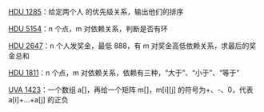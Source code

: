 [HDU 1285](https://github.com/Hapoa/Accepted/blob/master/26%20-%20%E6%8B%93%E6%89%91%E6%8E%92%E5%BA%8F/001%20-%20HDU%201285.md)：给定两个人
的优先级关系，输出他们的排序

[HDU 5154](https://github.com/Hapoa/Accepted/blob/master/26%20-%20%E6%8B%93%E6%89%91%E6%8E%92%E5%BA%8F/002%20-%20HDU%205154.md)：n 个点，m 对依赖关系，判断是否有环

[HDU 2647](https://github.com/Hapoa/Accepted/blob/master/26%20-%20%E6%8B%93%E6%89%91%E6%8E%92%E5%BA%8F/003%20-%20HDU%202647.md)：n 个人发奖金，最低 888，有 m 对奖金高低依赖关系，求最后的奖金总和

[HDU 1811](https://github.com/Hapoa/Accepted/blob/master/26%20-%20%E6%8B%93%E6%89%91%E6%8E%92%E5%BA%8F/004%20-%20HDU%201811.md)：n 个点，m 对依赖关系，依赖有三种，“大于”、“小于”、“等于”

[UVA 1423](https://github.com/Hapoa/Accepted/blob/master/26%20-%20%E6%8B%93%E6%89%91%E6%8E%92%E5%BA%8F/005%20-%20UVA%201423.md)：一个数组 a[]，再给一个矩阵 m[]，m[i][j] 的符号为+、-、0，代表 a[i]+...+a[j] 的正负




